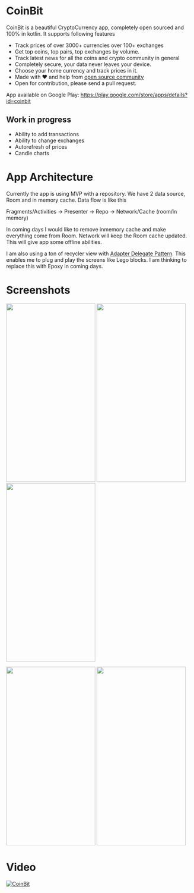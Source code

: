 # CoinBit
CoinBit is a beautiful CryptoCurrency app, completely open sourced and 100% in kotlin. It supports following features

* Track prices of over 3000+ currencies over 100+ exchanges
* Get top coins, top pairs, top exchanges by volume. 
* Track latest news for all the coins and crypto community in general
* Completely secure, your data never leaves your device. 
* Choose your home currency and track prices in it. 
* Made with ❤️ and help from [open source community](https://github.com/pranayairan/CoinBit/blob/master/attribution.md)
* Open for contribution, please send a pull request. 

App available on Google Play: https://play.google.com/store/apps/details?id=coinbit

## Work in progress

* Ability to add transactions
* Ability to change exchanges
* Autorefresh of prices
* Candle charts

# App Architecture

Currently the app is using MVP with a repository. We have 2 data source, Room and in memory cache. Data flow is like this 

Fragments/Activities -> Presenter -> Repo -> Network/Cache (room/in memory)

In coming days I would like to remove inmemory cache and make everything come from Room. Network will keep the Room cache updated. This will give app some offline abilities. 

I am also using a ton of recycler view with [Adapter Delegate Pattern](http://hannesdorfmann.com/android/adapter-delegates). This enables me to plug and play the screens like Lego blocks. I am thinking to replace this with Epoxy in coming days. 


# Screenshots
<a href="https://raw.githubusercontent.com/pranayairan/CoinBit/master/screenshots/variant_2/0.jpg"><img src="https://raw.githubusercontent.com/pranayairan/CoinBit/master/screenshots/variant_2/0.jpg" height="480" width="240" ></a>
  <a href="https://raw.githubusercontent.com/pranayairan/CoinBit/master/screenshots/variant_2/1.jpg"><img src="https://raw.githubusercontent.com/pranayairan/CoinBit/master/screenshots/variant_2/1.jpg" height="480" width="240" ></a>
<a href="https://raw.githubusercontent.com/pranayairan/CoinBit/master/screenshots/variant_2/2.jpg"><img src="https://raw.githubusercontent.com/pranayairan/CoinBit/master/screenshots/variant_2/2.jpg" height="480" width="240" ></a>

<a href="https://raw.githubusercontent.com/pranayairan/CoinBit/master/screenshots/variant_2/3.jpg"><img src="https://raw.githubusercontent.com/pranayairan/CoinBit/master/screenshots/variant_2/3.jpg" height="480" width="240" ></a>
<a href="https://raw.githubusercontent.com/pranayairan/CoinBit/master/screenshots/variant_2/4.jpg"><img src="https://raw.githubusercontent.com/pranayairan/CoinBit/master/screenshots/variant_2/4.jpg" height="480" width="240" ></a>

# Video
[![CoinBit](https://img.youtube.com/vi/sOChpJlnE3k/0.jpg)](https://www.youtube.com/watch?v=sOChpJlnE3k)
